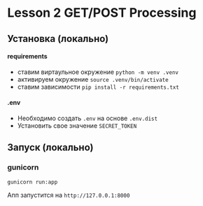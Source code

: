 # Lesson 2 GET/POST Processing

## Установка (локально)

#### requirements
* ставим виртаульное окружение `python -m venv .venv`
* активируем окружение `source .venv/bin/activate`
* ставим зависимости `pip install -r requirements.txt`

#### .env
* Необходимо создать `.env` на основе `.env.dist`
* Установить свое значение `SECRET_TOKEN`

## Запуск (локально)

### gunicorn
`gunicorn run:app`

Апп запустится на `http://127.0.0.1:8000` 
